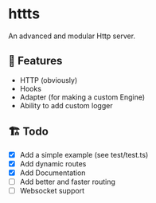 # httts

An advanced and modular Http server.

## 📝 Features
- HTTP (obviously)
- Hooks
- Adapter (for making a custom Engine)
- Ability to add custom logger

## 🏗️ Todo
- [x] Add a simple example (see test/test.ts)
- [x] Add dynamic routes
- [x] Add Documentation
- [ ] Add better and faster routing
- [ ] Websocket support
